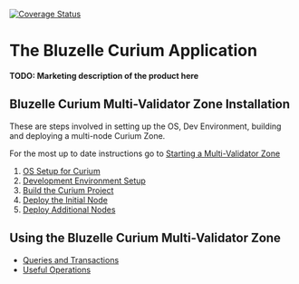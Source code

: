 [![Coverage Status](https://coveralls.io/repos/github/bluzelle/curium/badge.svg?branch=devel)](https://coveralls.io/github/bluzelle/curium?branch=devel)

The Bluzelle Curium Application
===============================

**TODO: Marketing description of the product here**

Bluzelle Curium Multi-Validator Zone Installation
-------------------------------------------------

These are steps involved in setting up the OS, Dev Environment, building and deploying a multi-node Curium Zone.

For the most up to date instructions go to [Starting a Multi-Validator Zone](https://bluzelle.atlassian.net/wiki/spaces/CUR/pages/781746219/Starting+a+Multi-Validator+Zone)

1. [OS Setup for Curium](./docs/setup/os.md)
2. [Development Environment Setup](./docs/setup/devenv.md)
3. [Build the Curium Project](./docs/setup/build.md)
4. [Deploy the Initial Node](./docs/setup/deploy.md)
5. [Deploy Additional Nodes](./docs/setup/deployaddl.md)

Using the Bluzelle Curium Multi-Validator Zone
----------------------------------------------
- [Queries and Transactions](./docs/commands/qAndTX.md)
- [Useful Operations](./docs/commands/useful.md) 
